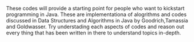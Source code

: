 These codes will provide a starting point for people who want to kickstart programming in Java.
These are implementationa of alogrithms and codes discussed in Data Structures and Algorithms in Java by Goodrich,Tamassia and Goldwasser.
Try understading each aspects of codes and reason out every thing that has been written in there to understand topics in-depth.
